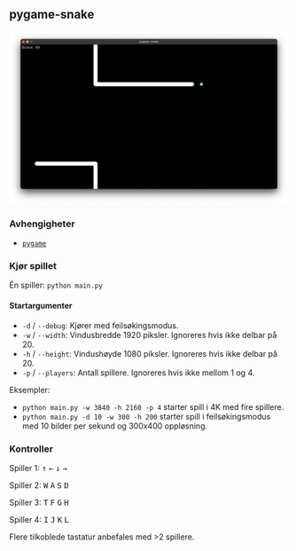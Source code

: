 ## pygame-snake

![forhåndsvisning](media/demo.png)

### Avhengigheter
- [`pygame`](https://www.pygame.org/wiki/GettingStarted)

### Kjør spillet
Én spiller: `python main.py`

#### Startargumenter
- `-d` / `--debug`: Kjører med feilsøkingsmodus.
- `-w` / `--width`: Vindusbredde 1920 piksler. Ignoreres hvis ikke delbar på 20.
- `-h` / `--height`: Vindushøyde 1080 piksler. Ignoreres hvis ikke delbar på 20.
- `-p` / `--players`: Antall spillere. Ignoreres hvis ikke mellom 1 og 4.

Eksempler:

- `python main.py -w 3840 -h 2160 -p 4` starter spill i 4K med fire spillere.
- `python main.py -d 10 -w 300 -h 200` starter spill i feilsøkingsmodus med 10 bilder per sekund og 300x400 oppløsning.

### Kontroller
Spiller 1: <kbd>↑</kbd>  <kbd>←</kbd>  <kbd>↓</kbd>  <kbd>→</kbd>

Spiller 2: <kbd>W</kbd>  <kbd>A</kbd>  <kbd>S</kbd>  <kbd>D</kbd>

Spiller 3: <kbd>T</kbd>  <kbd>F</kbd>  <kbd>G</kbd>  <kbd>H</kbd>

Spiller 4: <kbd>I</kbd>  <kbd>J</kbd>  <kbd>K</kbd>  <kbd>L</kbd>

Flere tilkoblede tastatur anbefales med >2 spillere.

